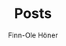 ---
aliases: ["posts", "articles", "blog", "showcase", "docs"]
title: "Posts"
author: "Finn-Ole Höner"
tags: ["index"]
eval: false
freeze: true
---